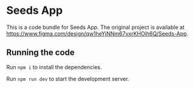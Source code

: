 
  # Seeds App

  This is a code bundle for Seeds App. The original project is available at https://www.figma.com/design/qw1heYjNNm67vxrKHOih6Q/Seeds-App.

  ## Running the code

  Run `npm i` to install the dependencies.

  Run `npm run dev` to start the development server.
  
